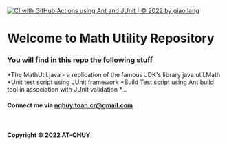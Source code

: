 [![CI with GitHub Actions using Ant and JUnit | © 2022 by giao.lang](https://github.com/AT-QHUY/math-util-ant/actions/workflows/ant.yml/badge.svg)](https://github.com/AT-QHUY/math-util-ant/actions/workflows/ant.yml)
# Welcome to Math Utility Repository

### You will find in this repo the following stuff

*The MathUtil.java - a replication of the famous JDK's library java.util.Math
*Unit test script using JUnit framework
*Build Test script using Ant build tool in association with JUnit validation 
*...

#### Connect me via nqhuy.toan.cr@gmail.com

![]()

![]()

#### Copyright &#169; 2022 AT-QHUY 
